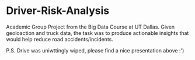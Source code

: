 # Driver-Risk-Analysis

Academic Group Project from the Big Data Course at UT Dallas. 
Given geoloaction and truck data, the task was to produce actionable insights that would help reduce road accidents/incidents.

P.S. Drive was uniwttingly wiped, please find a nice presentation above :')

